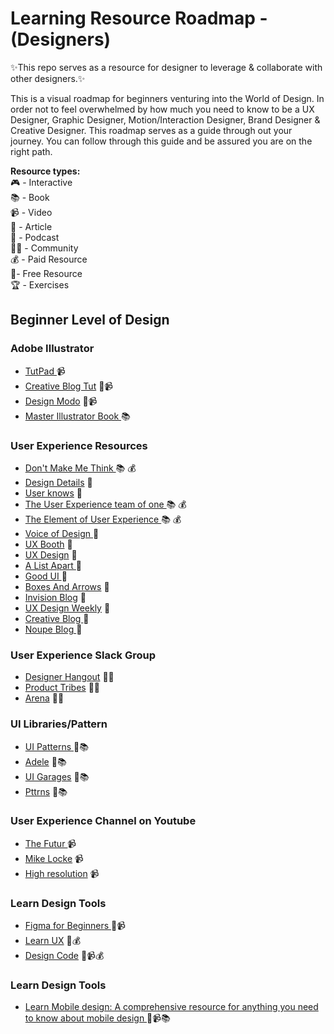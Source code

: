 # Learning Resource Roadmap - (Designers)
✨This repo serves as a resource for designer to leverage & collaborate with other designers.✨

This is a visual roadmap for beginners venturing into the World of Design. In order not to feel overwhelmed by how much you need to know to be a UX Designer, Graphic Designer, Motion/Interaction Designer, Brand Designer & Creative Designer. This roadmap serves as a guide through out your journey. You can follow through this guide and be assured you are on the right path. <br />

<b>Resource types:</b> <br />
🎮 - Interactive <br />
📚 - Book <br />
📹 - Video <br />
📝 - Article <br />
🎤 - Podcast <br />
👩‍💻 - Community <br />
💰 - Paid Resource <br />
🎁- Free Resource <br />
🏆 - Exercises <br />

## Beginner Level of Design 

### Adobe Illustrator
<ul>
  <li><a href="https://www.tutpad.com/courses/illustrator/beginner">TutPad </a> 📹</li>
  <li><a href="https://www.creativebloq.com/digital-art/illustrator-tutorials-1232697"> Creative Blog Tut</a>  📝📹</li>
  <li><a href="https://designmodo.com/tutorials/illustrator/">Design Modo</a> 📝📹</li>
  <li><a href="https://design.tutsplus.com/ebooks/mastering-illustrator/"> Master Illustrator Book </a> 📚 </li>
</ul>

### User Experience Resources

<ul>
  <li><a href="https://www.goodreads.com/book/show/3368.Don_t_Make_Me_Think">Don't Make Me Think  </a> 📚 💰</li>
  <li><a href="https://spec.fm/podcasts/design-details"> Design Details</a>  🎤</li>
  <li><a href="https://www.usersknow.com/podcast">User knows</a> 🎤</li>
  <li><a href="https://www.goodreads.com/book/show/18177290-the-user-experience-team-of-one"> The User Experience team of one </a> 📚 💰</li>
  <li><a href="https://www.goodreads.com/book/show/1867.The_Elements_of_User_Experience"> The Element of User Experience  </a> 📚 💰 </li>
  <li><a href="https://vod.podbean.com/">Voice of Design </a> 🎤 </li>
  <li><a href="https://uxbooth.com/"> UX Booth</a>  📝</li>
  <li><a href="https://uxdesign.cc/">UX Design</a> 📝</li>
  <li><a href="https://alistapart.com/"> A List Apart </a> 📝</li>
  <li><a href="https://goodui.org/"> Good UI </a> 📝 </li>
  <li><a href="http://boxesandarrows.com/category/interfaces/"> Boxes And Arrows</a>  📝</li>
  <li><a href="https://www.invisionapp.com/inside-design/">Invision Blog</a> 📝</li>
  <li><a href="http://uxdesignweekly.com/"> UX Design Weekly</a> 📝</li>
  <li><a href="http://www.creativebloq.com/"> Creative Blog </a> 📝 </li>
  <li><a href="https://www.noupe.com/"> Noupe Blog </a> 📝 </li>
</ul>


### User Experience  Slack Group

<ul>
  <li><a href="https://designerhangout.co/"> Designer Hangout</a>  👩‍💻</li>
  <li><a href="http://www.product-tribes.com/index.html">Product Tribes</a> 👩‍💻</li>
  <li><a href="https://www.are.na">Arena</a> 👩‍💻</li>
</ul>



### UI Libraries/Pattern

<ul>
  <li><a href="http://ui-patterns.com/patterns">UI Patterns </a> 🎁📚</li>
  <li><a href="https://adele.uxpin.com/"> Adele</a>  🎁📚</li>
  <li><a href="https://uigarage.net/">UI Garages</a> 🎁📚</li>
  <li><a href="https://pttrns.com/">Pttrns</a> 🎁📚</li>
</ul>


### User Experience  Channel on Youtube

<ul>
  <li><a href="https://www.youtube.com/user/TheSkoolRocks">The Futur </a> 📹</li>
  <li><a href="https://www.youtube.com/user/mlwebco/featured"> Mike Locke</a>  📹</li>
  <li><a href="https://www.youtube.com/channel/UCzBkNPSxw15qrW_Y8p-oCUw">High resolution</a> 📹</li>
</ul>

### Learn Design Tools

<ul>
  <li><a href="https://www.figmaforbeginners.com">Figma for Beginners </a> 🎁📹</li>
  <li><a href="	https://www.learnux.io"> Learn UX</a>  🎁💰</li>
  <li><a href="https://www.designcode.io">Design Code</a> 🎁📹💰</li>
</ul>

### Learn Design Tools

<ul>
  <li><a href="https://learnmobile.design/"> Learn Mobile design: A comprehensive resource for anything you need to know about mobile design </a> 🎁📹📚</li>

</ul>






	
